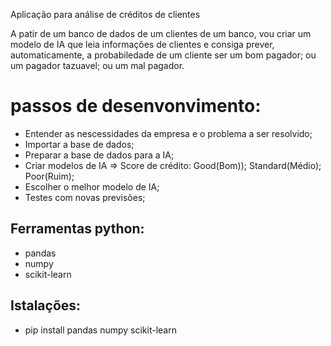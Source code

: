 Aplicação para análise de créditos de clientes

A patir de um banco de dados de um clientes de um banco, vou criar um modelo de IA que leia informações de clientes e consiga prever, automaticamente, a probabiledade de um cliente ser um  bom pagador; ou um pagador tazuavel; ou um mal pagador.

# passos de desenvonvimento:

* Entender as nescessidades da empresa e o problema a ser resolvido;
* Importar a base de dados;
* Preparar a base de dados para a IA;
* Criar modelos de IA => Score de crédito: Good(Bom)); Standard(Médio); Poor(Ruim);
* Escolher o melhor modelo de IA;
* Testes com novas previsões;

## Ferramentas python:

* pandas
* numpy
* scikit-learn

## Istalações:

* pip install pandas numpy scikit-learn

